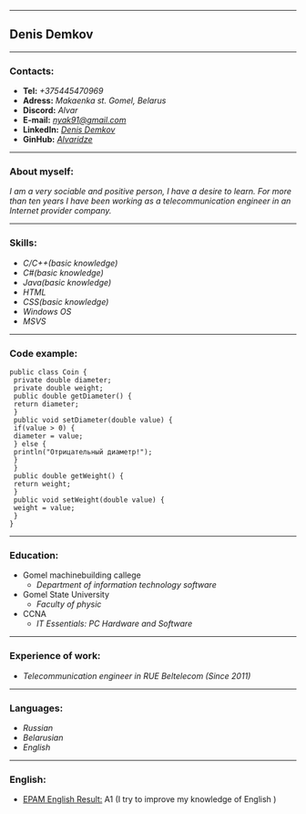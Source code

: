 ***
## Denis Demkov ##
***

### **Contacts:** ###
  + **Tel:** *+375445470969*
  + **Adress:** *Makaenka st. Gomel, Belarus*
  + **Discord:** *Alvar*
  + **E-mail:** *nyak91@gmail.com*
  + **LinkedIn:** *[Denis Demkov](https://www.linkedin.com/in/denis-demkov-4933161b7/)*
  + **GinHub:** *[Alvaridze](https://github.com/Alvaridze)*
***
### **About myself:** ###  
 
*I am a very sociable and positive person, I have a desire to learn. For more than ten years I have been working as a telecommunication engineer in an Internet provider company.*

***
### **Skills:** ###

+ *C/C++(basic knowledge)*
+ *C#(basic knowledge)*
+ *Java(basic knowledge)*
+ *HTML*
+ *CSS(basic knowledge)*
+ *Windows OS*
+ *MSVS*

***

### **Code example:** ###

```
public class Coin {
 private double diameter; 
 private double weight; 
 public double getDiameter() {
 return diameter;
 }
 public void setDiameter(double value) {
 if(value > 0) {
 diameter = value;
 } else {
 println("Oтрицательный диаметр!");
 }
 }
 public double getWeight() { 
 return weight;
 }
 public void setWeight(double value) {
 weight = value;
 }
}
```
***
### **Education:** ###

+ Gomel machinebuilding callege
  + *Department of information technology software*
+ Gomel State University
  + *Faculty of physic*
+ CCNA
  + *IT Essentials: PC Hardware and Software*
  
***

### **Experience of work:** ###

+ *Telecommunication engineer in RUE Beltelecom (Since 2011)*
  
***

### **Languages:** ###

+ *Russian*
+ *Belarusian*
+ *English*

***
### **English:** ###

+ [EPAM English Result:](https://examinator.epam.com/Main/PersonalAssignments/189699) A1 (I try to improve my knowledge of English )